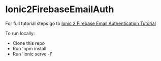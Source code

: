 # Ionic2FirebaseEmailAuth
For full tutorial steps go to [Ionic 2 Firebase Email Authentication Tutorial](https://www.djamware.com/post/586bb16680aca70c73934116/ionic-2-firebase-email-authentication-tutorial)

To run locally:

* Clone this repo
* Run 'npm install'
* Run 'ionic serve -l'
